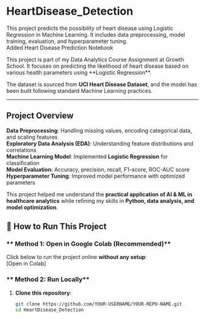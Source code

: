 # HeartDisease_Detection
This project predicts the possibility of heart disease using Logistic Regression in Machine Learning. It includes data preprocessing, model training, evaluation, and hyperparameter tuning.
<br>
Added Heart Disease Prediction Notebook
<br>
<p>
This project is part of my Data Analytics Course Assignment at Growth School.  
It focuses on predicting the likelihood of heart disease based on various health parameters using **Logistic Regression**.  

The dataset is sourced from **UCI Heart Disease Dataset**, and the model has been built following standard Machine Learning practices.

---

##  Project Overview
 **Data Preprocessing**: Handling missing values, encoding categorical data, and scaling features  
 **Exploratory Data Analysis (EDA)**: Understanding feature distributions and correlations  
 **Machine Learning Model**: Implemented **Logistic Regression** for classification  
 **Model Evaluation**: Accuracy, precision, recall, F1-score, ROC-AUC score  
 **Hyperparameter Tuning**: Improved model performance with optimized parameters  

This project helped me understand the **practical application of AI & ML in healthcare analytics** while refining my skills in **Python, data analysis, and model optimization**. 

## 📌 **How to Run This Project**
### ** Method 1: Open in Google Colab (Recommended)**
Click below to run the project online **without any setup**:  
 [Open in Colab]

### ** Method 2: Run Locally**
1. **Clone this repository**:
   ```sh
   git clone https://github.com/YOUR-USERNAME/YOUR-REPO-NAME.git
   cd HeartDisease_Detection
  

